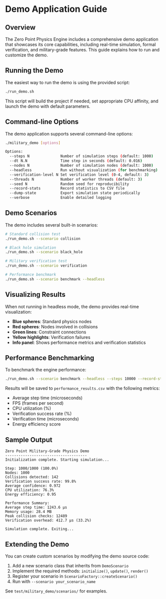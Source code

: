 # Demo Application Guide

## Overview

The Zero Point Physics Engine includes a comprehensive demo application that showcases its core capabilities, including real-time simulation, formal verification, and military-grade features. This guide explains how to run and customize the demo.

## Running the Demo

The easiest way to run the demo is using the provided script:

```bash
./run_demo.sh
```

This script will build the project if needed, set appropriate CPU affinity, and launch the demo with default parameters.

## Command-line Options

The demo application supports several command-line options:

```bash
./military_demo [options]

Options:
  --steps N              Number of simulation steps (default: 1000)
  --dt N.N               Time step in seconds (default: 0.016)
  --nodes N              Number of simulation nodes (default: 1000)
  --headless             Run without visualization (for benchmarking)
  --verification-level N Set verification level (0-4, default: 3)
  --threads N            Number of worker threads (default: 3)
  --seed N               Random seed for reproducibility
  --record-stats         Record statistics to CSV file
  --dump-state           Export simulation state periodically
  --verbose              Enable detailed logging
```

## Demo Scenarios

The demo includes several built-in scenarios:

```bash
# Standard collision test
./run_demo.sh --scenario collision

# Black hole simulation
./run_demo.sh --scenario black_hole

# Military verification test
./run_demo.sh --scenario verification

# Performance benchmark
./run_demo.sh --scenario benchmark --headless
```

## Visualizing Results

When not running in headless mode, the demo provides real-time visualization:

- **Blue spheres**: Standard physics nodes
- **Red spheres**: Nodes involved in collisions
- **Green lines**: Constraint connections
- **Yellow highlights**: Verification failures
- **Info panel**: Shows performance metrics and verification statistics

## Performance Benchmarking

To benchmark the engine performance:

```bash
./run_demo.sh --scenario benchmark --headless --steps 10000 --record-stats
```

Results will be saved to `performance_results.csv` with the following metrics:

- Average step time (microseconds)
- FPS (frames per second)
- CPU utilization (%)
- Verification success rate (%)
- Verification time (microseconds)
- Energy efficiency score

## Sample Output

```
Zero Point Military-Grade Physics Demo
-------------------------------------
Initialization complete. Starting simulation...

Step: 1000/1000 (100.0%)
Nodes: 1000
Collisions detected: 142
Verification success rate: 99.8%
Average confidence: 0.972
CPU utilization: 76.3%
Energy efficiency: 0.95

Performance Summary:
Average step time: 1243.6 μs
Memory usage: 28.4 MB
Peak collision checks: 12489
Verification overhead: 412.7 μs (33.2%)

Simulation complete. Exiting...
```

## Extending the Demo

You can create custom scenarios by modifying the demo source code:

1. Add a new scenario class that inherits from `DemoScenario`
2. Implement the required methods: `initialize()`, `update()`, `render()`
3. Register your scenario in `ScenarioFactory::createScenario()`
4. Run with `--scenario your_scenario_name`

See `test/military_demo/scenarios/` for examples.
